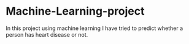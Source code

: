 # Machine-Learning-project
In this project using machine learning I have tried to predict whether a person has heart disease or not.
